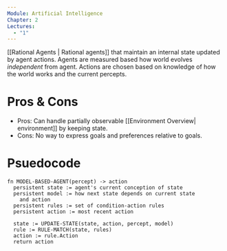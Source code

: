 ```yaml
---
Module: Artificial Intelligence
Chapter: 2
Lectures:
  - "1"
---
```

[[Rational Agents | Rational agents]] that maintain an internal state updated by agent actions. Agents are measured based how world evolves *independent* from agent. Actions are chosen based on knowledge of how the world works and the current percepts.
# Pros & Cons
* Pros: Can handle partially observable [[Environment Overview| environment]] by keeping state.
* Cons: No way to express goals and preferences relative to goals.
# Psuedocode
```
fn MODEL-BASED-AGENT(percept) -> action
  persistent state := agent's current conception of state
  persistent model := how next state depends on current state 
    and action
  persistent rules := set of condition-action rules
  persistent action := most recent action

  state := UPDATE-STATE(state, action, percept, model)
  rule := RULE-MATCH(state, rules)
  action := rule.Action
  return action
```